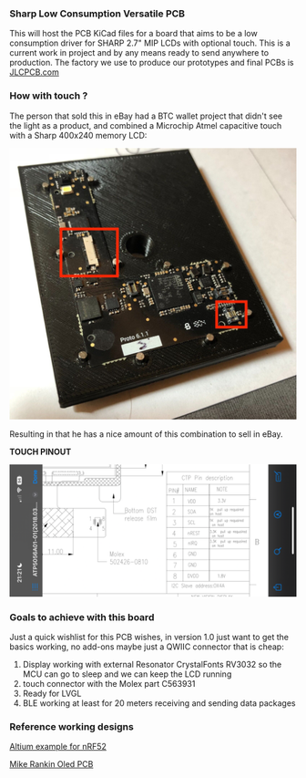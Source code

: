 ### Sharp Low Consumption Versatile PCB

This will host the PCB KiCad files for a  board that aims to be a low consumption driver for SHARP 2.7" MIP LCDs with optional touch.
This is a current work in project and by any means ready to send anywhere to production. The factory we use to produce our prototypes and final PCBs is [JLCPCB.com](https://jlcpcb.com)

### How with touch ?

The person that sold this in eBay had a BTC wallet project that didn't see the light as a product, and combined a Microchip Atmel capacitive touch with a Sharp 400x240 memory LCD:

![BTC Wallet](research-documents/BTC-wallet-old-PCB.jpg)

Resulting in that he has a nice amount of this combination to sell in eBay.

**TOUCH PINOUT**

![Atmel pinout](research-documents/MOLEX-502426-TOUCH_Pinout.png)

### Goals to achieve with this board

Just a quick wishlist for this PCB wishes, in version 1.0 just want to get the basics working, no add-ons maybe just a QWIIC connector that is cheap:

1. Display working with external Resonator CrystalFonts RV3032 so the MCU can go to sleep and we can keep the LCD running
2. touch connector with the Molex part  C563931
3. Ready for LVGL
4. BLE working at least for 20 meters receiving and sending data packages

### Reference working designs 

[Altium example for nRF52](https://resources.altium.com/p/getting-started-nrf52-mcu-pcb)

[Mike Rankin Oled PCB](https://github.com/mike-rankin/nRF52832_Oled_Board)
